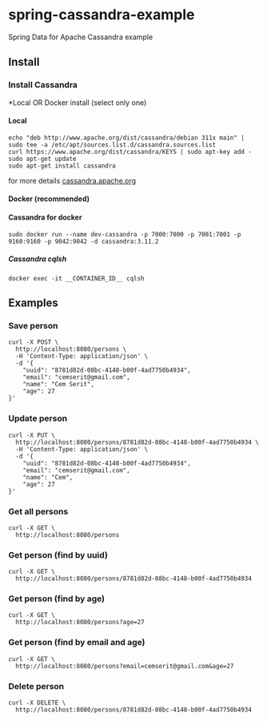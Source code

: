 # spring-cassandra-example
Spring Data for Apache Cassandra example
## Install
### Install Cassandra
*Local OR Docker install (select only one)
#### Local
```
echo "deb http://www.apache.org/dist/cassandra/debian 311x main" | sudo tee -a /etc/apt/sources.list.d/cassandra.sources.list
curl https://www.apache.org/dist/cassandra/KEYS | sudo apt-key add -
sudo apt-get update
sudo apt-get install cassandra
```
for more details [cassandra.apache.org](http://cassandra.apache.org) <br>
#### Docker (recommended)
#### Cassandra for docker
```
sudo docker run --name dev-cassandra -p 7000:7000 -p 7001:7001 -p 9160:9160 -p 9042:9042 -d cassandra:3.11.2
```
##### Cassandra cqlsh
```
docker exec -it __CONTAINER_ID__ cqlsh
```
## Examples
### Save person
```
curl -X POST \
  http://localhost:8080/persons \
  -H 'Content-Type: application/json' \
  -d '{
	"uuid": "8781d82d-08bc-4148-b00f-4ad7750b4934",
	"email": "cemserit@gmail.com",
	"name": "Cem Serit",
	"age": 27
}'
```
### Update person
```
curl -X PUT \
  http://localhost:8080/persons/8781d82d-08bc-4148-b00f-4ad7750b4934 \
  -H 'Content-Type: application/json' \
  -d '{
	"uuid": "8781d82d-08bc-4148-b00f-4ad7750b4934",
	"email": "cemserit@gmail.com",
	"name": "Cem",
	"age": 27
}'
```
### Get all persons
```
curl -X GET \
  http://localhost:8080/persons 
```
### Get person (find by uuid)
```
curl -X GET \
  http://localhost:8080/persons/8781d82d-08bc-4148-b00f-4ad7750b4934 
```
### Get person (find by age)
```
curl -X GET \
  http://localhost:8080/persons?age=27
```
### Get person (find by email and age)
```
curl -X GET \
  http://localhost:8080/persons?email=cemserit@gmail.com&age=27
```
### Delete person
```
curl -X DELETE \
  http://localhost:8080/persons/8781d82d-08bc-4148-b00f-4ad7750b4934
```